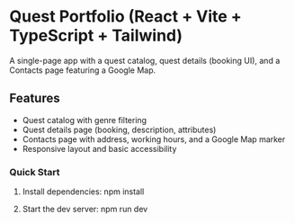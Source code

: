 # Quest Portfolio (React + Vite + TypeScript + Tailwind)

A single-page app with a quest catalog, quest details (booking UI), and a Contacts page featuring a Google Map.

## Features

- Quest catalog with genre filtering
- Quest details page (booking, description, attributes)
- Contacts page with address, working hours, and a Google Map marker
- Responsive layout and basic accessibility

### Quick Start

1. Install dependencies:
   npm install

2. Start the dev server:
   npm run dev
